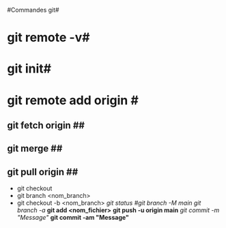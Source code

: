 #Commandes git#

# git remote -v#
# git init#
# git remote add origin <branch>#
## git fetch origin <branch>##
## git merge <branch>##
## git pull origin <branch>##
- git checkout <branch>
- git branch <nom_branch>
- git checkout -b <nom_branch>
*git status*
*#git branch -M main*
*git branch -a*
**git add <nom_fichier>**
**git push -u origin main**
*git commit -m "Message"*
**git commit -am "Message"**